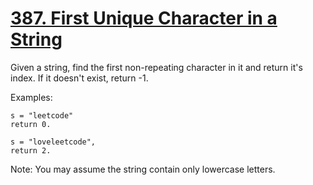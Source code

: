 [387. First Unique Character in a String](https://leetcode.com/problems/first-unique-character-in-a-string/)
=========================================

Given a string, find the first non-repeating character
in it and return it's index. If it doesn't exist, return -1.

Examples:
```
s = "leetcode"
return 0.

s = "loveleetcode",
return 2.
```

Note: You may assume the string contain only lowercase letters.
